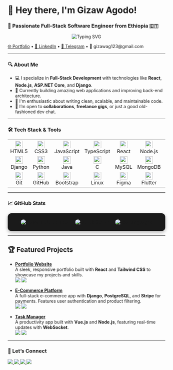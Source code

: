# 👋 Hey there, I'm Gizaw Agodo!

<h3 >🚀 Passionate Full-Stack Software Engineer from Ethiopia 🇪🇹</h3>

<p align="center">
  <img src="https://readme-typing-svg.herokuapp.com?font=Fira+Code&size=24&pause=1000&color=FF2D55&center=true&vCenter=true&width=440&lines=Full-Stack+Software+Engineer;Building+Awesome+Web+Apps;From+Ethiopia+🇪🇹+with+💻" alt="Typing SVG" />
</p>

<p >
  <a href="https://gizaw-agodo.vercel.app/" target="_blank">🌐 Portfolio</a> •
  <a href="https://www.linkedin.com/in/gizaw-ag-671390218/" target="_blank">💼 LinkedIn</a> •
  <a href="https://t.me/gzag15l" target="_blank">💬 Telegram</a> •
  📧 gizawag123@gmail.com
</p>

---

### 🔍 About Me

- 💻 I specialize in **Full-Stack Development** with technologies like **React**, **Node.js**, **ASP.NET Core**, and **Django**.
- 🚧 Currently building amazing web applications and improving back-end architecture.
- 🎯 I'm enthusiastic about writing clean, scalable, and maintainable code.
- 🤝 I’m open to **collaborations**, **freelance gigs**, or just a good old-fashioned dev chat.

---

### 🛠️ Tech Stack & Tools

<table>
  <tr>
    <td align="center" width="90">
      <img src="https://cdn.jsdelivr.net/gh/devicons/devicon/icons/html5/html5-original.svg" width="24" height="24"/><br>HTML5
    </td>
    <td align="center" width="90">
      <img src="https://cdn.jsdelivr.net/gh/devicons/devicon/icons/css3/css3-original.svg" width="24" height="24"/><br>CSS3
    </td>
    <td align="center" width="90">
      <img src="https://cdn.jsdelivr.net/gh/devicons/devicon/icons/javascript/javascript-original.svg" width="24" height="24"/><br>JavaScript
    </td>
    <td align="center" width="90">
      <img src="https://cdn.jsdelivr.net/gh/devicons/devicon/icons/typescript/typescript-original.svg" width="24" height="24"/><br>TypeScript
    </td>
    <td align="center" width="90">
      <img src="https://cdn.jsdelivr.net/gh/devicons/devicon/icons/react/react-original.svg" width="24" height="24"/><br>React
    </td>
    <td align="center" width="90">
      <img src="https://cdn.jsdelivr.net/gh/devicons/devicon/icons/nodejs/nodejs-original.svg" width="24" height="24"/><br>Node.js
    </td>
    <td align="center" width="90">
      <img src="https://cdn.jsdelivr.net/gh/devicons/devicon/icons/express/express-original.svg" width="24" height="24"/><br>Express.js
    </td>
    <td align="center" width="90">
      <img src="https://cdn.jsdelivr.net/gh/devicons/devicon/icons/vuejs/vuejs-original.svg" width="24" height="24"/><br>Vue.js
    </td>
    <td align="center" width="90">
      <img src="https://cdn.jsdelivr.net/gh/devicons/devicon/icons/angularjs/angularjs-original.svg" width="24" height="24"/><br>Angular
    </td>
    <td align="center" width="90">
      <img src="https://cdn.jsdelivr.net/gh/devicons/devicon/icons/webpack/webpack-original.svg" width="24" height="24"/><br>Webpack
    </td>
  </tr>
  <tr>
    <td align="center" width="90">
      <img src="https://cdn.jsdelivr.net/gh/devicons/devicon/icons/django/django-plain.svg" width="24" height="24"/><br>Django
    </td>
    <td align="center" width="90">
      <img src="https://cdn.jsdelivr.net/gh/devicons/devicon/icons/python/python-original.svg" width="24" height="24"/><br>Python
    </td>
    <td align="center" width="90">
      <img src="https://cdn.jsdelivr.net/gh/devicons/devicon/icons/java/java-original.svg" width="24" height="24"/><br>Java
    </td>
    <td align="center" width="90">
      <img src="https://cdn.jsdelivr.net/gh/devicons/devicon/icons/c/c-original.svg" width="24" height="24"/><br>C
    </td>
    <td align="center" width="90">
      <img src="https://cdn.jsdelivr.net/gh/devicons/devicon/icons/mysql/mysql-original.svg" width="24" height="24"/><br>MySQL
    </td>
    <td align="center" width="90">
      <img src="https://cdn.jsdelivr.net/gh/devicons/devicon/icons/mongodb/mongodb-original.svg" width="24" height="24"/><br>MongoDB
    </td>
    <td align="center" width="90">
      <img src="https://cdn.jsdelivr.net/gh/devicons/devicon/icons/postgresql/postgresql-original.svg" width="24" height="24"/><br>PostgreSQL
    </td>
    <td align="center" width="90">
      <img src="https://cdn.jsdelivr.net/gh/devicons/devicon/icons/redis/redis-original.svg" width="24" height="24"/><br>Redis
    </td>
    <td align="center" width="90">
      <img src="https://cdn.jsdelivr.net/gh/devicons/devicon/icons/sqlite/sqlite-original.svg" width="24" height="24"/><br>SQLite
    </td>
    <td align="center" width="90">
      <img src="https://cdn.jsdelivr.net/gh/devicons/devicon/icons/spring/spring-original.svg" width="24" height="24"/><br>Spring
    </td>
  </tr>
  <tr>
    <td align="center" width="90">
      <img src="https://cdn.jsdelivr.net/gh/devicons/devicon/icons/git/git-original.svg" width="24" height="24"/><br>Git
    </td>
    <td align="center" width="90">
      <img src="https://cdn.jsdelivr.net/gh/devicons/devicon/icons/github/github-original.svg" width="24" height="24"/><br>GitHub
    </td>
    <td align="center" width="90">
      <img src="https://cdn.jsdelivr.net/gh/devicons/devicon/icons/bootstrap/bootstrap-original.svg" width="24" height="24"/><br>Bootstrap
    </td>
    <td align="center" width="90">
      <img src="https://cdn.jsdelivr.net/gh/devicons/devicon/icons/linux/linux-original.svg" width="24" height="24"/><br>Linux
    </td>
    <td align="center" width="90">
      <img src="https://cdn.jsdelivr.net/gh/devicons/devicon/icons/figma/figma-original.svg" width="24" height="24"/><br>Figma
    </td>
    <td align="center" width="90">
      <img src="https://cdn.jsdelivr.net/gh/devicons/devicon/icons/flutter/flutter-original.svg" width="24" height="24"/><br>Flutter
    </td>
    <td align="center" width="90">
      <img src="https://cdn.jsdelivr.net/gh/devicons/devicon/icons/docker/docker-original.svg" width="24" height="24"/><br>Docker
    </td>
    <td align="center" width="90">
      <img src="https://cdn.jsdelivr.net/gh/devicons/devicon/icons/kubernetes/kubernetes-plain.svg" width="24" height="24"/><br>Kubernetes
    </td>
    <td align="center" width="90">
      <img src="https://cdn.jsdelivr.net/gh/devicons/devicon/icons/amazonwebservices/amazonwebservices-original.svg" width="24" height="24"/><br>AWS
    </td>
    <td align="center" width="90">
      <img src="https://cdn.jsdelivr.net/gh/devicons/devicon/icons/jenkins/jenkins-original.svg" width="24" height="24"/><br>Jenkins
    </td>
  </tr>
</table>

---

### 📈 GitHub Stats

<div style="display: flex; justify-content: center; align-items: flex-start; gap: 20px; flex-wrap: wrap; padding: 20px; background: #1a1a1a; border-radius: 12px; box-shadow: 0 4px 12px rgba(0, 0, 0, 0.3); max-width: 1200px; margin: 0 auto;">
  <img src="https://github-readme-stats.vercel.app/api?username=Gizaw-Agodo&show_icons=true&theme=radical&hide_border=true&border_radius=8" alt="Gizaw's GitHub stats" style="max-width: 100%; height: auto; border-radius: 8px;" />
   <img src="https://github-readme-streak-stats.herokuapp.com/?user=Gizaw-Agodo&theme=radical&hide_border=true&border_radius=8" alt="GitHub Streak" style="max-width: 100%; height: auto; border-radius: 8px;" />
  <img src="https://github-readme-stats.vercel.app/api/top-langs/?username=Gizaw-Agodo&layout=compact&theme=radical&hide_border=true&border_radius=8" alt="Top Languages" style="max-width: 100%; height: auto; border-radius: 8px;" />
 
</div>

---

## 🏆 Featured Projects

- **[Portfolio Website](https://gizaw-portifolio.netlify.app/)**  
  A sleek, responsive portfolio built with **React** and **Tailwind CSS** to showcase my projects and skills.  
  <img src="https://img.shields.io/badge/React-61DAFB?logo=react&style=flat-square" /> <img src="https://img.shields.io/badge/Tailwind_CSS-38B2AC?logo=tailwind-css&style=flat-square" />

- **[E-Commerce Platform](https://github.com/Gizaw-Agodo/ecommerce)**  
  A full-stack e-commerce app with **Django**, **PostgreSQL**, and **Stripe** for payments. Features user authentication and product filtering.  
  <img src="https://img.shields.io/badge/Django-092E20?logo=django&style=flat-square" /> <img src="https://img.shields.io/badge/PostgreSQL-4169E1?logo=postgresql&style=flat-square" />

- **[Task Manager](https://github.com/Gizaw-Agodo/task-manager)**  
  A productivity app built with **Vue.js** and **Node.js**, featuring real-time updates with **WebSocket**.  
  <img src="https://img.shields.io/badge/Vue.js-4FC08D?logo=vue.js&style=flat-square" /> <img src="https://img.shields.io/badge/Node.js-339933?logo=node.js&style=flat-square" />


---

### 🔗 Let’s Connect

<p align="left">
  <a href="https://www.linkedin.com/in/gizaw-ag-671390218/" target="_blank">
    <img src="https://img.shields.io/badge/LinkedIn-blue?logo=linkedin&style=for-the-badge" />
  </a>
  <a href="https://t.me/gzag15l" target="_blank">
    <img src="https://img.shields.io/badge/Telegram-2CA5E0?logo=telegram&style=for-the-badge" />
  </a>
  <a href="mailto:gizawag123@gmail.com">
    <img src="https://img.shields.io/badge/Gmail-D14836?logo=gmail&style=for-the-badge" />
  </a>
  <a href="https://leetcode.com/gizaw/" target="_blank">
    <img src="https://img.shields.io/badge/LeetCode-FFA116?logo=leetcode&style=for-the-badge" />
  </a>
</p>

